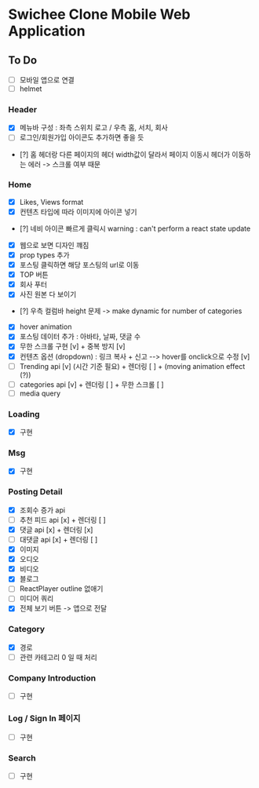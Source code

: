 # Swichee Clone Mobile Web Application

## To Do

- [ ] 모바일 앱으로 연결
- [ ] helmet

### Header

- [x] 메뉴바 구성 : 좌측 스위치 로고 / 우측 홈, 서치, 회사
- [ ] 로그인/회원가입 아이콘도 추가하면 좋을 듯
- [?] 홈 헤더랑 다른 페이지의 헤더 width값이 달라서 페이지 이동시 헤더가 이동하는 에러 -> 스크롤 여부 때문

### Home

- [x] Likes, Views format
- [x] 컨텐츠 타입에 따라 이미지에 아이콘 넣기
- [?] 네비 아이콘 빠르게 클릭시 warning : can't perform a react state update
- [x] 웹으로 보면 디자인 꺠짐
- [x] prop types 추가
- [x] 포스팅 클릭하면 해당 포스팅의 url로 이동
- [x] TOP 버튼
- [x] 회사 푸터
- [x] 사진 원본 다 보이기
- [?] 우측 컬럼바 height 문제 -> make dynamic for number of categories
- [x] hover animation
- [x] 포스팅 데이터 추가 : 아바타, 날짜, 댓글 수
- [x] 무한 스크롤 구현 [v] + 중복 방지 [v]
- [x] 컨텐츠 옵션 (dropdown) : 링크 복사 + 신고 --> hover를 onclick으로 수정 [v]
- [ ] Trending api [v] (시간 기준 필요) + 렌더링 [ ] + (moving animation effect (?))
- [ ] categories api [v] + 렌더링 [ ] + 무한 스크롤 [ ]
- [ ] media query

### Loading

- [x] 구현

### Msg

- [x] 구현

### Posting Detail

- [x] 조회수 증가 api
- [ ] 추천 피드 api [x] + 렌더링 [ ]
- [x] 댓글 api [x] + 렌더링 [x]
- [ ] 대댓글 api [x] + 렌더링 [ ]
- [x] 이미지
- [x] 오디오
- [x] 비디오
- [x] 블로그
- [ ] ReactPlayer outline 없애기
- [ ] 미디어 쿼리
- [x] 전체 보기 버튼 -> 앱으로 전달

### Category

- [x] 경로
- [ ] 관련 카테고리 0 일 때 처리

### Company Introduction

- [ ] 구현

### Log / Sign In 페이지

- [ ] 구현

### Search

- [ ] 구현
